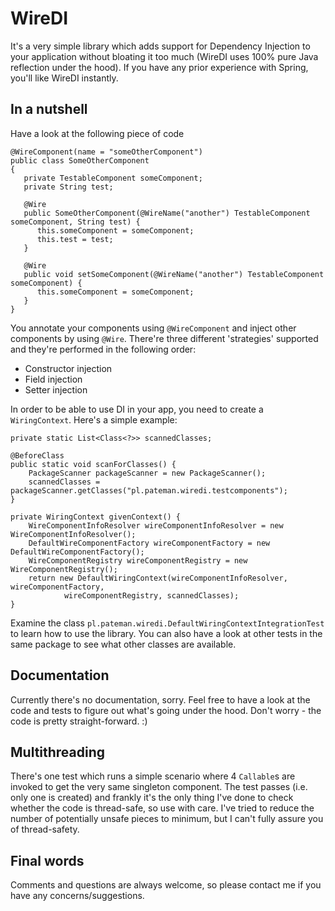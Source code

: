 # WireDI

It's a very simple library which adds support for Dependency Injection to your application without bloating it too much (WireDI uses 100% pure Java reflection under the hood). If you have any prior experience with Spring, you'll like WireDI instantly.

## In a nutshell
Have a look at the following piece of code

```
@WireComponent(name = "someOtherComponent")
public class SomeOtherComponent
{
   private TestableComponent someComponent;
   private String test;

   @Wire
   public SomeOtherComponent(@WireName("another") TestableComponent someComponent, String test) {
      this.someComponent = someComponent;
      this.test = test;
   }

   @Wire
   public void setSomeComponent(@WireName("another") TestableComponent someComponent) {
      this.someComponent = someComponent;
   }
}
```

You annotate your components using `@WireComponent` and inject other components by using `@Wire`. There're three different 'strategies' supported and they're performed in the following order:

* Constructor injection
* Field injection
* Setter injection

In order to be able to use DI in your app, you need to create a `WiringContext`. Here's a simple example:

```
private static List<Class<?>> scannedClasses;

@BeforeClass
public static void scanForClasses() {
    PackageScanner packageScanner = new PackageScanner();
    scannedClasses = packageScanner.getClasses("pl.pateman.wiredi.testcomponents");
}

private WiringContext givenContext() {
    WireComponentInfoResolver wireComponentInfoResolver = new WireComponentInfoResolver();
    DefaultWireComponentFactory wireComponentFactory = new DefaultWireComponentFactory();
    WireComponentRegistry wireComponentRegistry = new WireComponentRegistry();
    return new DefaultWiringContext(wireComponentInfoResolver, wireComponentFactory,
            wireComponentRegistry, scannedClasses);
}
```

Examine the class `pl.pateman.wiredi.DefaultWiringContextIntegrationTest` to learn how to use the library. You can also have a look at other tests in the same package to see what other classes are available.

## Documentation
Currently there's no documentation, sorry. Feel free to have a look at the code and tests to figure out what's going under the hood. Don't worry - the code is pretty straight-forward. :)

## Multithreading
There's one test which runs a simple scenario where 4 `Callable`s are invoked to get the very same singleton component. The test passes (i.e. only one is created) and frankly it's the only thing I've done to check whether the code is thread-safe, so use with care. I've tried to reduce the number of potentially unsafe pieces to minimum, but I can't fully assure you of thread-safety.

## Final words
Comments and questions are always welcome, so please contact me if you have any concerns/suggestions. 